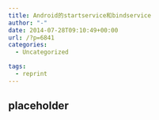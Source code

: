 ```yaml
---
title: Android的startservice和bindservice
author: "-"
date: 2014-07-28T09:10:49+00:00
url: /?p=6841
categories:
  - Uncategorized

tags:
  - reprint
---
```

## placeholder